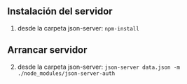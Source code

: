 ## Instalación del servidor

1. desde la carpeta json-server: `npm-install`

## Arrancar servidor

2. desde la carpeta json-server: `json-server data.json -m ./node_modules/json-server-auth`
